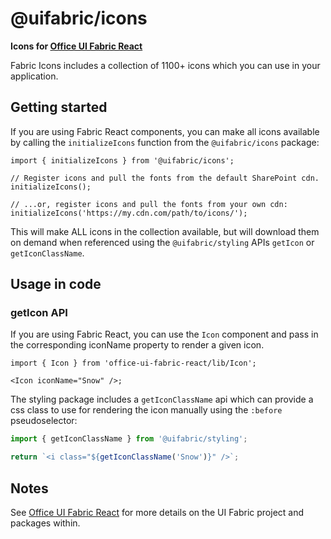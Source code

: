 # @uifabric/icons

**Icons for [Office UI Fabric React](https://dev.microsoft.com/fabric)**

Fabric Icons includes a collection of 1100+ icons which you can use in your application.

## Getting started

If you are using Fabric React components, you can make all icons available by calling the `initializeIcons` function from the `@uifabric/icons` package:

```tsx
import { initializeIcons } from '@uifabric/icons';

// Register icons and pull the fonts from the default SharePoint cdn.
initializeIcons();

// ...or, register icons and pull the fonts from your own cdn:
initializeIcons('https://my.cdn.com/path/to/icons/');
```

This will make ALL icons in the collection available, but will download them on demand when referenced using the `@uifabric/styling` APIs `getIcon` or `getIconClassName`.

## Usage in code

### getIcon API

If you are using Fabric React, you can use the `Icon` component and pass in the corresponding iconName property to render a given icon.

```tsx
import { Icon } from 'office-ui-fabric-react/lib/Icon';

<Icon iconName="Snow" />;
```

The styling package includes a `getIconClassName` api which can provide a css class to use for rendering the icon manually using the `:before` pseudoselector:

```ts
import { getIconClassName } from '@uifabric/styling';

return `<i class="${getIconClassName('Snow')}" />`;
```

## Notes

See [Office UI Fabric React](https://github.com/OfficeDev/office-ui-fabric-react) for more details on the UI Fabric project and packages within.
